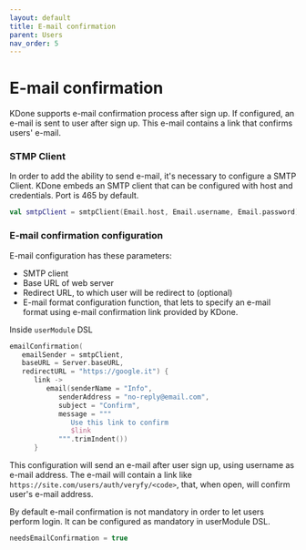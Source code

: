 ```yaml
---
layout: default
title: E-mail confirmation
parent: Users
nav_order: 5
---
```


# E-mail confirmation

KDone supports e-mail confirmation process after sign up. If configured, an e-mail is sent to user after sign up.
This e-mail contains a link that confirms users' e-mail.

### STMP Client
In order to add the ability to send e-mail, it's necessary to  configure a SMTP Client. KDone embeds an SMTP client that can be configured with host and credentials. Port is 465 by default.

```kotlin
val smtpClient = smtpClient(Email.host, Email.username, Email.password)
```

### E-mail confirmation configuration
E-mail configuration has these parameters:
- SMTP client
- Base URL of web server
- Redirect URL, to which user will be redirect to (optional)
- E-mail format configuration function, that lets to specify an e-mail format using e-mail confirmation link provided by KDone.

Inside `userModule` DSL

```kotlin
emailConfirmation(
   emailSender = smtpClient,
   baseURL = Server.baseURL,
   redirectURL = "https://google.it") {
      link ->
         email(senderName = "Info",
            senderAddress = "no-reply@email.com",
            subject = "Confirm",
            message = """
               Use this link to confirm
               $link
            """.trimIndent())
      }
```

This configuration will send an e-mail after user sign up, using username as e-mail address.
The e-mail will contain a link like `https://site.com/users/auth/veryfy/<code>`, that, when open, will confirm user's e-mail address.

By default e-mail confirmation is not mandatory in order to let users perform login. It can be configured as mandatory in userModule DSL.

```kotlin
needsEmailConfirmation = true
```
